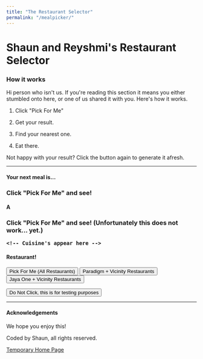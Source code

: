 ```yaml
---
title: "The Restaurant Selector"
permalink: "/mealpicker/"
---
```


# Shaun and Reyshmi's Restaurant Selector

### How it works
Hi person who isn't us. If you're reading this section it means you either stumbled onto here, or one of us shared it with you. Here's how it works.

1) Click "Pick For Me"

2) Get your result.

3) Find your nearest one.

4) Eat there.


Not happy with your result? Click the button again to generate it afresh.

***

#### Your next meal is...

<h3 id="restaurantHTML">
Click "Pick For Me" and see!
    <!-- Brand's appear here -->
</h3>

#### A

<h3 id="cuisineHTML">

Click "Pick For Me" and see! (Unfortunately this does not work... yet.)

    <!-- Cuisine's appear here -->
</h3>

#### Restaurant!

<button onclick="pickClick()">Pick For Me (All Restaurants)</button>
<button onclick="pickClickParadigm()">Paradigm + Vicinity Restaurants</button>
<button onclick="pickClickJayaOne()">Jaya One + Vicinity Restaurants</button>


<button onclick="pickClickTesting()">Do Not Click, this is for testing purposes</button>


***
#### Acknowledgements
We hope you enjoy this!

Coded by Shaun, all rights reserved.

<a href="/">Temporary Home Page</a>


<script src="../scripts/mealpicker.js"></script>
